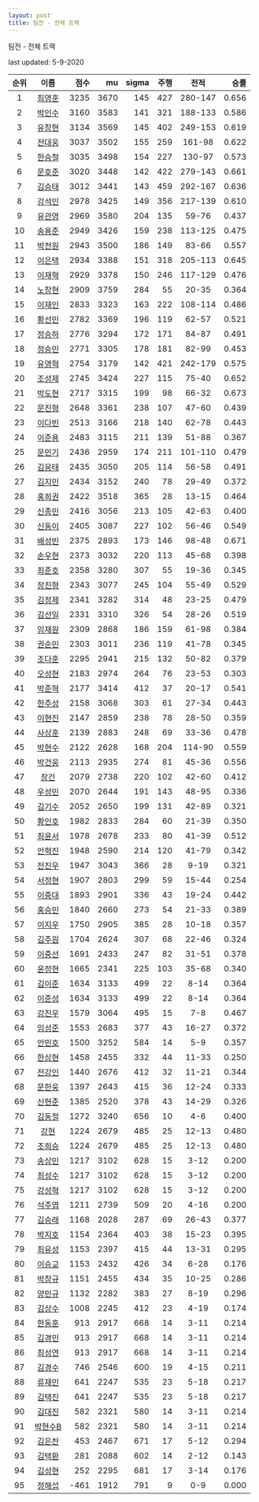 ```yaml
---
layout: post
title: 팀전 - 전체 트랙
---
```


팀전 - 전체 트랙

last updated: 5-9-2020

| 순위 | 이름 | 점수 | mu | sigma | 주행 | 전적 | 승률 |
|:---:|:---:|---:|---:|---:|---:|:---:|---:|
| 1 | [최영훈](../choiyeonghun) | 3235 | 3670 | 145 | 427 | 280-147 | 0.656 |
| 2 | [박인수](../bakinsu) | 3160 | 3583 | 141 | 321 | 188-133 | 0.586 |
| 3 | [유창현](../yuchanghyeon) | 3134 | 3569 | 145 | 402 | 249-153 | 0.619 |
| 4 | [전대웅](../jeondaewoong) | 3037 | 3502 | 155 | 259 | 161-98 | 0.622 |
| 5 | [한승철](../hanseungcheol) | 3035 | 3498 | 154 | 227 | 130-97 | 0.573 |
| 6 | [문호준](../munhojun) | 3020 | 3448 | 142 | 422 | 279-143 | 0.661 |
| 7 | [김승태](../gimseungtae) | 3012 | 3441 | 143 | 459 | 292-167 | 0.636 |
| 8 | [강석인](../gangseokin) | 2978 | 3425 | 149 | 356 | 217-139 | 0.610 |
| 9 | [유관영](../yugwanyeong) | 2969 | 3580 | 204 | 135 | 59-76 | 0.437 |
| 10 | [송용준](../songyongjun) | 2949 | 3426 | 159 | 238 | 113-125 | 0.475 |
| 11 | [박천원](../bakcheonwon) | 2943 | 3500 | 186 | 149 | 83-66 | 0.557 |
| 12 | [이은택](../ieuntaek) | 2934 | 3388 | 151 | 318 | 205-113 | 0.645 |
| 13 | [이재혁](../ijaehyeok) | 2929 | 3378 | 150 | 246 | 117-129 | 0.476 |
| 14 | [노창현](../nochanghyeon) | 2909 | 3759 | 284 | 55 | 20-35 | 0.364 |
| 15 | [이재인](../ijaein) | 2833 | 3323 | 163 | 222 | 108-114 | 0.486 |
| 16 | [황선민](../hwangseongmin) | 2782 | 3369 | 196 | 119 | 62-57 | 0.521 |
| 17 | [정승하](../jeongseungha) | 2776 | 3294 | 172 | 171 | 84-87 | 0.491 |
| 18 | [정승민](../jeongseungmin) | 2771 | 3305 | 178 | 181 | 82-99 | 0.453 |
| 19 | [유영혁](../yuyeonghyeok) | 2754 | 3179 | 142 | 421 | 242-179 | 0.575 |
| 20 | [조성제](../joseongje) | 2745 | 3424 | 227 | 115 | 75-40 | 0.652 |
| 21 | [박도현](../bakdohyeon) | 2717 | 3315 | 199 | 98 | 66-32 | 0.673 |
| 22 | [문진형](../munjinhyeong) | 2648 | 3361 | 238 | 107 | 47-60 | 0.439 |
| 23 | [이다빈](../idabin) | 2513 | 3166 | 218 | 140 | 62-78 | 0.443 |
| 24 | [이준용](../ijunyong) | 2483 | 3115 | 211 | 139 | 51-88 | 0.367 |
| 25 | [문민기](../munmingi) | 2436 | 2959 | 174 | 211 | 101-110 | 0.479 |
| 26 | [김응태](../gimeungtae) | 2435 | 3050 | 205 | 114 | 56-58 | 0.491 |
| 27 | [김지민](../gimjimin) | 2434 | 3152 | 240 | 78 | 29-49 | 0.372 |
| 28 | [홍희권](../hongheegweon) | 2422 | 3518 | 365 | 28 | 13-15 | 0.464 |
| 29 | [신종민](../shinjongmin) | 2416 | 3056 | 213 | 105 | 42-63 | 0.400 |
| 30 | [신동이](../shindongi) | 2405 | 3087 | 227 | 102 | 56-46 | 0.549 |
| 31 | [배성빈](../baeseongbin) | 2375 | 2893 | 173 | 146 | 98-48 | 0.671 |
| 32 | [손우현](../sonuhyeon) | 2373 | 3032 | 220 | 113 | 45-68 | 0.398 |
| 33 | [최준호](../choijunho) | 2358 | 3280 | 307 | 55 | 19-36 | 0.345 |
| 34 | [장진형](../jangjinhyeong) | 2343 | 3077 | 245 | 104 | 55-49 | 0.529 |
| 35 | [김정제](../gimjeongje) | 2341 | 3282 | 314 | 48 | 23-25 | 0.479 |
| 36 | [김선일](../gimseonil) | 2331 | 3310 | 326 | 54 | 28-26 | 0.519 |
| 37 | [임재원](../imjaewon) | 2309 | 2868 | 186 | 159 | 61-98 | 0.384 |
| 38 | [권순민](../gweonsoonmin) | 2303 | 3011 | 236 | 119 | 41-78 | 0.345 |
| 39 | [조다훈](../jodahun) | 2295 | 2941 | 215 | 132 | 50-82 | 0.379 |
| 40 | [오성현](../oseonghyeon) | 2183 | 2974 | 264 | 76 | 23-53 | 0.303 |
| 41 | [박준혁](../bakjunhyeok) | 2177 | 3414 | 412 | 37 | 20-17 | 0.541 |
| 42 | [한주성](../hanjuseong) | 2158 | 3068 | 303 | 61 | 27-34 | 0.443 |
| 43 | [이현진](../ihyeonjin) | 2147 | 2859 | 238 | 78 | 28-50 | 0.359 |
| 44 | [사상훈](../sasanghun) | 2139 | 2883 | 248 | 69 | 33-36 | 0.478 |
| 45 | [박현수](../bakhyeonsu) | 2122 | 2628 | 168 | 204 | 114-90 | 0.559 |
| 46 | [박건웅](../bakgeonung) | 2113 | 2935 | 274 | 81 | 45-36 | 0.556 |
| 47 | [장건](../janggeon) | 2079 | 2738 | 220 | 102 | 42-60 | 0.412 |
| 48 | [우성민](../useongmin) | 2070 | 2644 | 191 | 143 | 48-95 | 0.336 |
| 49 | [김기수](../gimgisu) | 2052 | 2650 | 199 | 131 | 42-89 | 0.321 |
| 50 | [황인호](../hwanginho) | 1982 | 2833 | 284 | 60 | 21-39 | 0.350 |
| 51 | [최윤서](../choiyunseo) | 1978 | 2678 | 233 | 80 | 41-39 | 0.512 |
| 52 | [안혁진](../anhyeokjin) | 1948 | 2590 | 214 | 120 | 41-79 | 0.342 |
| 53 | [전진우](../jeonjinwoo) | 1947 | 3043 | 366 | 28 | 9-19 | 0.321 |
| 54 | [서정현](../seojeonghyeon) | 1907 | 2803 | 299 | 59 | 15-44 | 0.254 |
| 55 | [이중대](../ijungdae) | 1893 | 2901 | 336 | 43 | 19-24 | 0.442 |
| 56 | [홍승민](../hongseungmin) | 1840 | 2660 | 273 | 54 | 21-33 | 0.389 |
| 57 | [이지우](../ijiu) | 1750 | 2905 | 385 | 28 | 10-18 | 0.357 |
| 58 | [김주원](../gimjuwon) | 1704 | 2624 | 307 | 68 | 22-46 | 0.324 |
| 59 | [이중선](../ijungseon) | 1691 | 2433 | 247 | 82 | 31-51 | 0.378 |
| 60 | [윤정현](../yunjeonghyeon) | 1665 | 2341 | 225 | 103 | 35-68 | 0.340 |
| 61 | [김이준](../gimijun) | 1634 | 3133 | 499 | 22 | 8-14 | 0.364 |
| 62 | [이준성](../ijunseong) | 1634 | 3133 | 499 | 22 | 8-14 | 0.364 |
| 63 | [강진우](../gangjinwu) | 1579 | 3064 | 495 | 15 | 7-8 | 0.467 |
| 64 | [임성준](../imseongjun) | 1553 | 2683 | 377 | 43 | 16-27 | 0.372 |
| 65 | [안민호](../anminho) | 1500 | 3252 | 584 | 14 | 5-9 | 0.357 |
| 66 | [한상현](../hansanghyeon) | 1458 | 2455 | 332 | 44 | 11-33 | 0.250 |
| 67 | [전강인](../jeongangin) | 1440 | 2676 | 412 | 32 | 11-21 | 0.344 |
| 68 | [문한웅](../munhanung) | 1397 | 2643 | 415 | 36 | 12-24 | 0.333 |
| 69 | [신현준](../shinhyeonjun) | 1385 | 2520 | 378 | 43 | 14-29 | 0.326 |
| 70 | [김동철](../gimdongcheol) | 1272 | 3240 | 656 | 10 | 4-6 | 0.400 |
| 71 | [강현](../ganghyeon) | 1224 | 2679 | 485 | 25 | 12-13 | 0.480 |
| 72 | [조희승](../joheeseung) | 1224 | 2679 | 485 | 25 | 12-13 | 0.480 |
| 73 | [송상민](../songsangmin) | 1217 | 3102 | 628 | 15 | 3-12 | 0.200 |
| 74 | [최성수](../choiseongsu) | 1217 | 3102 | 628 | 15 | 3-12 | 0.200 |
| 75 | [강성혁](../gangseonghyeok) | 1217 | 3102 | 628 | 15 | 3-12 | 0.200 |
| 76 | [석주엽](../seokjuyeob) | 1211 | 2739 | 509 | 20 | 4-16 | 0.200 |
| 77 | [김승래](../gimseungrae) | 1168 | 2028 | 287 | 69 | 26-43 | 0.377 |
| 78 | [박지호](../bakjiho) | 1154 | 2364 | 403 | 38 | 15-23 | 0.395 |
| 79 | [최유성](../choiyuseong) | 1153 | 2397 | 415 | 44 | 13-31 | 0.295 |
| 80 | [이승교](../iseunggyo) | 1153 | 2432 | 426 | 34 | 6-28 | 0.176 |
| 81 | [박창규](../bakchanggyu) | 1151 | 2455 | 434 | 35 | 10-25 | 0.286 |
| 82 | [양민규](../yangmingyu) | 1132 | 2282 | 383 | 27 | 8-19 | 0.296 |
| 83 | [김상수](../gimsangsu) | 1008 | 2245 | 412 | 23 | 4-19 | 0.174 |
| 84 | [한동훈](../handonghun) | 913 | 2917 | 668 | 14 | 3-11 | 0.214 |
| 85 | [김경민](../gimgyeongmin) | 913 | 2917 | 668 | 14 | 3-11 | 0.214 |
| 86 | [최성연](../choiseongyeon) | 913 | 2917 | 668 | 14 | 3-11 | 0.214 |
| 87 | [김경수](../gimgyeongsu) | 746 | 2546 | 600 | 19 | 4-15 | 0.211 |
| 88 | [류재민](../ryujaemin) | 641 | 2247 | 535 | 23 | 5-18 | 0.217 |
| 89 | [김택진](../gimtaekjin) | 641 | 2247 | 535 | 23 | 5-18 | 0.217 |
| 90 | [김대진](../gimdaejin) | 582 | 2321 | 580 | 14 | 3-11 | 0.214 |
| 91 | [박현수B](../bakhyeonsu-b) | 582 | 2321 | 580 | 14 | 3-11 | 0.214 |
| 92 | [김은찬](../gimeunchan) | 453 | 2467 | 671 | 17 | 5-12 | 0.294 |
| 93 | [김택환](../gimtaekhwan) | 281 | 2088 | 602 | 14 | 2-12 | 0.143 |
| 94 | [김성현](../gimseonghyeon) | 252 | 2295 | 681 | 17 | 3-14 | 0.176 |
| 95 | [정해섭](../jeonghaeseop) | -461 | 1912 | 791 | 9 | 0-9 | 0.000 |

